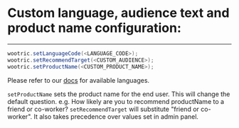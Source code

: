 # Custom language, audience text and product name configuration:
---

```java
wootric.setLanguageCode(<LANGUAGE_CODE>);
wootric.setRecommendTarget(<CUSTOM_AUDIENCE>);
wootric.setProductName(<CUSTOM_PRODUCT_NAME>);
```
Please refer to our [docs](http://docs.wootric.com/install/#custom-language-setting) for available languages.


`setProductName` sets the product name for the end user. This will change the default question.
e.g. How likely are you to recommend productName to a friend or co-worker?
`setRecommendTarget` will substitute "friend or co-worker". It also takes precedence over values set in admin panel.